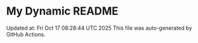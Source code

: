 # My Dynamic README
Updated at: Fri Oct 17 08:28:44 UTC 2025
This file was auto-generated by GitHub Actions.
